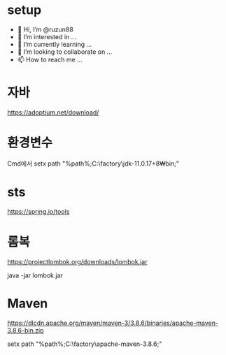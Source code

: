 # setup

- 👋 Hi, I’m @ruzun88
- 👀 I’m interested in ...
- 🌱 I’m currently learning ...
- 💞️ I’m looking to collaborate on ...
- 📫 How to reach me ...

<!---
ruzun88/ruzun88 is a ✨ special ✨ repository because its `README.md` (this file) appears on your GitHub profile.
You can click the Preview link to take a look at your changes.
--->

# 자바
https://adoptium.net/download/

# 환경변수
Cmd에서
setx path "%path%;C:\factory\jdk-11.0.17+8₩bin;"

# sts
https://spring.io/tools

# 롬복
https://projectlombok.org/downloads/lombok.jar   
   
java -jar lombok.jar

# Maven
https://dlcdn.apache.org/maven/maven-3/3.8.6/binaries/apache-maven-3.8.6-bin.zip   
   
setx path "%path%;C:\factory\apache-maven-3.8.6;"
